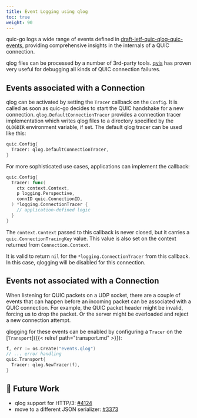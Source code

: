 ```yaml
---
title: Event Logging using qlog
toc: true
weight: 90
---
```


quic-go logs a wide range of events defined in [draft-ietf-quic-qlog-quic-events](https://datatracker.ietf.org/doc/draft-ietf-quic-qlog-quic-events/), providing comprehensive insights in the internals of a QUIC connection. 

qlog files can be processed by a number of 3rd-party tools. [qvis](https://qvis.quictools.info/) has proven very useful for debugging all kinds of QUIC connection failures.

## Events associated with a Connection

qlog can be activated by setting the `Tracer` callback on the `Config`. It is called as soon as quic-go decides to start the QUIC handshake for a new connection.
`qlog.DefaultConnectionTracer` provides a connection tracer implementation which writes qlog files to a directory specified by the `QLOGDIR` environment variable, if set.
The default qlog tracer can be used like this:
```go
quic.Config{
  Tracer: qlog.DefaultConnectionTracer,
}
```

For more sophisticated use cases, applications can implement the callback:
```go
quic.Config{
  Tracer: func(
    ctx context.Context, 
    p logging.Perspective, 
    connID quic.ConnectionID,
  ) *logging.ConnectionTracer {
    // application-defined logic
  }
}
```

The `context.Context` passed to this callback is never closed, but it carries a `quic.ConnectionTracingKey` value. This value is also set on the context returned from `Connection.Context`.

It is valid to return `nil` for the `*logging.ConnectionTracer` from this callback. In this case, qlogging will be disabled for this connection.

## Events not associated with a Connection

When listening for QUIC packets on a UDP socket, there are a couple of events that can happen before an incoming packet can be associated with a QUIC connection. For example, the QUIC packet header might be invalid, forcing us to drop the packet. Or the server might be overloaded and reject a new connection attempt.

qlogging for these events can be enabled by configuring a `Tracer` on the [`Transport`]({{< relref path="transport.md" >}}):
```go
f, err := os.Create("events.qlog")
// ... error handling
quic.Transport{
  Tracer: qlog.NewTracer(f),
}
```

## 📝 Future Work

* qlog support for HTTP/3: [#4124](https://github.com/quic-go/quic-go/issues/4124)
* move to a different JSON serializer: [#3373](https://github.com/quic-go/quic-go/issues/3373)
